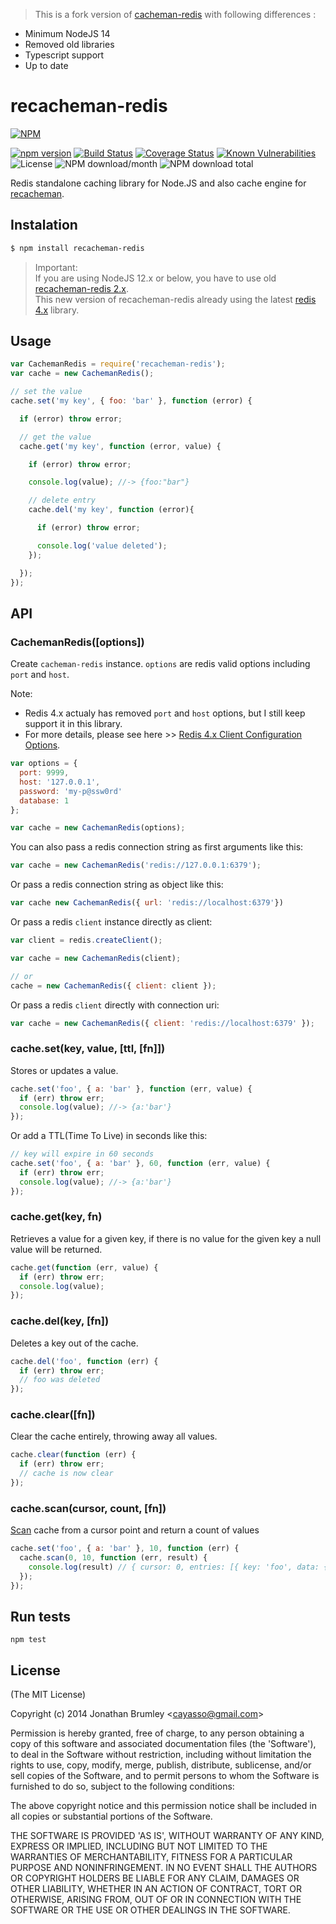 > This is a fork version of [cacheman-redis](https://github.com/cayasso/cacheman-redis) with following differences :
- Minimum NodeJS 14
- Removed old libraries
- Typescript support
- Up to date

# recacheman-redis

[![NPM](https://nodei.co/npm/recacheman-redis.png?downloads=true&downloadRank=true&stars=true)](https://nodei.co/npm/recacheman-redis/)  
  
[![npm version](https://img.shields.io/npm/v/recacheman-redis.svg?style=flat-square)](https://www.npmjs.org/package/recacheman-redis)
[![Build Status](https://travis-ci.com/aalfiann/recacheman-redis.svg?branch=master)](https://travis-ci.com/aalfiann/recacheman-redis)
[![Coverage Status](https://coveralls.io/repos/github/aalfiann/recacheman-redis/badge.svg?branch=master)](https://coveralls.io/github/aalfiann/recacheman-redis?branch=master)
[![Known Vulnerabilities](https://snyk.io//test/github/aalfiann/recacheman-redis/badge.svg?targetFile=package.json)](https://snyk.io//test/github/aalfiann/recacheman-redis?targetFile=package.json)
![License](https://img.shields.io/npm/l/recacheman-redis)
![NPM download/month](https://img.shields.io/npm/dm/recacheman-redis.svg)
![NPM download total](https://img.shields.io/npm/dt/recacheman-redis.svg)  

Redis standalone caching library for Node.JS and also cache engine for [recacheman](https://github.com/aalfiann/recacheman).

## Instalation

``` bash
$ npm install recacheman-redis
```

> Important:  
  If you are using NodeJS 12.x or below, you have to use old [recacheman-redis 2.x](https://github.com/aalfiann/recacheman-redis/tags).  
  This new version of recacheman-redis already using the latest [redis 4.x](https://github.com/redis/node-redis) library.

## Usage

```javascript
var CachemanRedis = require('recacheman-redis');
var cache = new CachemanRedis();

// set the value
cache.set('my key', { foo: 'bar' }, function (error) {

  if (error) throw error;

  // get the value
  cache.get('my key', function (error, value) {

    if (error) throw error;

    console.log(value); //-> {foo:"bar"}

    // delete entry
    cache.del('my key', function (error){

      if (error) throw error;

      console.log('value deleted');
    });

  });
});
```

## API

### CachemanRedis([options])

Create `cacheman-redis` instance. `options` are redis valid options including `port` and `host`.

Note: 
- Redis 4.x actualy has removed `port` and `host` options, but I still keep support it in this library.
- For more details, please see here >> [Redis 4.x Client Configuration Options](https://github.com/redis/node-redis/blob/master/docs/client-configuration.md).

```javascript
var options = {
  port: 9999,
  host: '127.0.0.1',
  password: 'my-p@ssw0rd'
  database: 1
};

var cache = new CachemanRedis(options);
```

You can also pass a redis connection string as first arguments like this:

```javascript
var cache = new CachemanRedis('redis://127.0.0.1:6379');
```

Or pass a redis connection string as object like this:

```javascript
var cache new CachemanRedis({ url: 'redis://localhost:6379'})
```

Or pass a redis `client` instance directly as client:

```javascript
var client = redis.createClient();

var cache = new CachemanRedis(client);

// or
cache = new CachemanRedis({ client: client });
```

Or pass a redis `client` directly with connection uri:
```javascript
var cache = new CachemanRedis({ client: 'redis://localhost:6379' });
```

### cache.set(key, value, [ttl, [fn]])

Stores or updates a value.

```javascript
cache.set('foo', { a: 'bar' }, function (err, value) {
  if (err) throw err;
  console.log(value); //-> {a:'bar'}
});
```

Or add a TTL(Time To Live) in seconds like this:

```javascript
// key will expire in 60 seconds
cache.set('foo', { a: 'bar' }, 60, function (err, value) {
  if (err) throw err;
  console.log(value); //-> {a:'bar'}
});
```

### cache.get(key, fn)

Retrieves a value for a given key, if there is no value for the given key a null value will be returned.

```javascript
cache.get(function (err, value) {
  if (err) throw err;
  console.log(value);
});
```

### cache.del(key, [fn])

Deletes a key out of the cache.

```javascript
cache.del('foo', function (err) {
  if (err) throw err;
  // foo was deleted
});
```

### cache.clear([fn])

Clear the cache entirely, throwing away all values.

```javascript
cache.clear(function (err) {
  if (err) throw err;
  // cache is now clear
});
```

### cache.scan(cursor, count, [fn])

[Scan](https://redis.io/commands/scan) cache from a cursor point and return a count of values

```javascript
cache.set('foo', { a: 'bar' }, 10, function (err) {
  cache.scan(0, 10, function (err, result) {
    console.log(result) // { cursor: 0, entries: [{ key: 'foo', data: { a: 'bar' } }] }
  });
});
````

## Run tests

```
npm test
```

## License

(The MIT License)

Copyright (c) 2014 Jonathan Brumley &lt;cayasso@gmail.com&gt;

Permission is hereby granted, free of charge, to any person obtaining
a copy of this software and associated documentation files (the
'Software'), to deal in the Software without restriction, including
without limitation the rights to use, copy, modify, merge, publish,
distribute, sublicense, and/or sell copies of the Software, and to
permit persons to whom the Software is furnished to do so, subject to
the following conditions:

The above copyright notice and this permission notice shall be
included in all copies or substantial portions of the Software.

THE SOFTWARE IS PROVIDED 'AS IS', WITHOUT WARRANTY OF ANY KIND,
EXPRESS OR IMPLIED, INCLUDING BUT NOT LIMITED TO THE WARRANTIES OF
MERCHANTABILITY, FITNESS FOR A PARTICULAR PURPOSE AND NONINFRINGEMENT.
IN NO EVENT SHALL THE AUTHORS OR COPYRIGHT HOLDERS BE LIABLE FOR ANY
CLAIM, DAMAGES OR OTHER LIABILITY, WHETHER IN AN ACTION OF CONTRACT,
TORT OR OTHERWISE, ARISING FROM, OUT OF OR IN CONNECTION WITH THE
SOFTWARE OR THE USE OR OTHER DEALINGS IN THE SOFTWARE.
